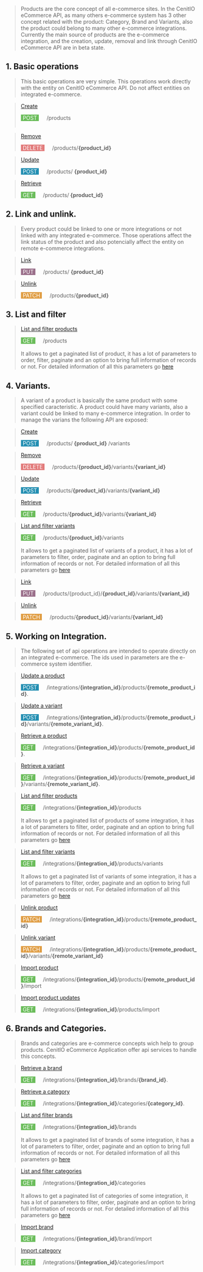 > Products are the core concept of all e-commerce sites. In the CenitIO eCommerce API, as many others e-commerce system has 3 other concept related with the product:
Category, Brand and Variants, also the product could belong to many other e-commerce integrations. Currently the main source of products are the e-commerce integration, and the creation, update, removal and link through CenitIO eCommerce API are in beta state.

## 1. Basic operations

> This basic operations are very simple. This operations work directly with the entity on CenitIO eCommerce API. Do not affect entities on integrated e-commerce.

>[Create](//cenit-io.github.io/eCapi/api-spec/#operation/create_product_beta_)<div style="background-color:#6BBD5B; color:white; border:0px solid brown;border-radius:0px; float:left; padding-right: 5px; padding-left: 5px; margin-right:20px;"> POST </div> /products </br> </br> 

> [Remove](//cenit-io.github.io/eCapi/api-spec/#operation/delete_product_beta_) <div style="background-color:#E27A7A; color:white; border:0px solid brown;border-radius:0px; float:left; padding-right: 5px; padding-left: 5px; margin-right:20px;"> DELETE </div> /products/<b>{product_id}</b>

>[Update](//cenit-io.github.io/eCapi/api-spec/#operation/update_product_beta_) <div style="background-color:#248fB2; color:white; border:0px solid brown;border-radius:0px; float:left; padding-right: 5px; padding-left: 5px; margin-right:20px;"> POST </div> /products/ <b> {product_id} </b>

>[Retrieve](//cenit-io.github.io/eCapi/api-spec/#operation/get_product_beta_) <div style="background-color:#6BBD5B; color:white; border:0px solid brown;border-radius:0px; float:left; padding-right: 5px; padding-left: 5px; margin-right:20px;"> GET </div> /products/<b> {product_id} </b>

## 2. Link and unlink.

> Every product could be linked to one or more integrations or not linked with any integrated e-commerce. Those operations affect the link status of the product and also potencially affect the entity on remote e-commerce integrations.

>[Link](//cenit-io.github.io/eCapi/api-spec/#operation/#link_product_async_beta_)<div style="background-color:#9B708B; color:white; border:0px solid brown;border-radius:0px; float:left; padding-right: 5px; padding-left: 5px; margin-right:20px;"> PUT </div> /products/ <b>{product_id} </b>

>[Unlink](//cenit-io.github.io/eCapi/api-spec/#operation/#unlink_product_async_beta_)<div style="background-color:#E09D43; color:white; border:0px solid brown;border-radius:0px; float:left; padding-right: 5px; padding-left: 5px; margin-right:20px;"> PATCH </div> /products/<b>{product_id}</b>

## 3. List and filter
>[List and filter products](//cenit-io.github.io/eCapi/api-spec/#operation/get_products_beta_)<div style="background-color:#6BBD5B; color:white; border:0px solid brown;border-radius:0px; float:left; padding-right: 5px; padding-left: 5px; margin-right:20px;"> GET </div> /products </br></br>
It allows to get a paginated list of product, it has a lot of parameters to order, filter, paginate and an option to bring full information of records or not. For detailed information of all this parameters go [here](//cenit-io.github.io/eCapi/api-spec/#operation/get_products_beta_)

## 4. Variants.
>A variant of a product is basically the same product with some specified caracteristic. A product could have many variants, also a variant could be linked to many e-commerce integration. In order to manage the varians the following API are exposed:

>[Create](//cenit-io.github.io/eCapi/api-spec/#operation/create_variant_beta_)<div style="background-color:#248fB2; color:white; border:0px solid brown;border-radius:0px; float:left; padding-right: 5px; padding-left: 5px; margin-right:20px;"> POST </div> /products/<b> {product_id} </b>/variants 

>[Remove](//cenit-io.github.io/eCapi/api-spec/#operation/delete_variant_beta_)<div style="background-color:#E27A7A; color:white; border:0px solid brown;border-radius:0px; float:left; padding-right: 5px; padding-left: 5px; margin-right:20px;"> DELETE </div> /products/<b>{product_id}</b>/variants/<b>{variant_id}</b>

>[Update](//cenit-io.github.io/eCapi/api-spec/#operation/update_variant_beta_)<div style="background-color:#248fB2; color:white; border:0px solid brown;border-radius:0px; float:left; padding-right: 5px; padding-left: 5px; margin-right:20px;"> POST </div> /products/<b>{product_id}</b>/variants/<b>{variant_id}</b>	

>[Retrieve](//cenit-io.github.io/eCapi/api-spec/#operation/get_variant_beta_)
> <div style="background-color:#6BBD5B; color:white; border:0px solid brown;border-radius:0px; float:left; padding-right: 5px; padding-left: 5px; margin-right:20px;"> GET </div> /products/<b>{product_id}</b>/variants/<b>{variant_id}</b>

>[List and filter variants](//cenit-io.github.io/eCapi/api-spec/#operation/get_variants_beta_)<div style="background-color:#6BBD5B; color:white; border:0px solid brown;border-radius:0px; float:left; padding-right: 5px; padding-left: 5px; margin-right:20px;"> GET </div> /products/<b>{product_id}</b>/variants </br> </br> It allows to get a paginated list of variants of a product, it has a lot of parameters to filter, order, paginate and an option to bring full information of records or not. For detailed information of all this parameters go [here](//cenit-io.github.io/eCapi/api-spec/#operation/get_variants_beta_)

>[Link](//cenit-io.github.io/eCapi/api-spec/#operation/#link_variant_beta_) <div style="background-color:#9B708B; color:white; border:0px solid brown;border-radius:0px; float:left; padding-right: 5px; padding-left: 5px; margin-right:20px;"> PUT </div> /products/{product_id}/<b>{product_id}</b>/variants/<b>{variant_id}</b>

>[Unlink](//cenit-io.github.io/eCapi/api-spec/#operation/#unlink_variant_async_beta_)<div style="background-color:#E09D43; color:white; border:0px solid brown;border-radius:0px; float:left; padding-right: 5px; padding-left: 5px; margin-right:20px;"> PATCH </div> /products/<b>{product_id}</b>/variants/<b>{variant_id}</b>

## 5. Working on Integration.
> The following set of api operations are intended to operate directly on an integrated e-commerce. The ids used in parameters are the e-commerce system identifier.

>[Update a product](//cenit-io.github.io/eCapi/api-spec/#operation/#update_integration_product_beta_) <div style="background-color:#248fB2; color:white; border:0px solid brown;border-radius:0px; float:left; padding-right: 5px; padding-left: 5px; margin-right:20px;"> POST </div> /integrations/<b>{integration_id}</b>/products/<b>{remote_product_id}</b>. 

>[Update a variant](//cenit-io.github.io/eCapi/api-spec/#operation/#update_integration_variant_beta_) <div style="background-color:#248fB2; color:white; border:0px solid brown;border-radius:0px; float:left; padding-right: 5px; padding-left: 5px; margin-right:20px;"> POST </div> /integrations/<b>{integration_id}</b>/products/<b>{remote_product_id}</b>/variants/<b>{remote_variant_id}</b>. 

>[Retrieve a product](//cenit-io.github.io/eCapi/api-spec/#operation/#get_integration_product_beta_) <div style="background-color:#6BBD5B; color:white; border:0px solid brown;border-radius:0px; float:left; padding-right: 5px; padding-left: 5px; margin-right:20px;"> GET </div> /integrations/<b>{integration_id}</b>/products/<b>{remote_product_id}</b>.

>[Retrieve a variant](//cenit-io.github.io/eCapi/api-spec/#operation/#get_integration_variant_beta_) <div style="background-color:#6BBD5B; color:white; border:0px solid brown;border-radius:0px; float:left; padding-right: 5px; padding-left: 5px; margin-right:20px;"> GET </div> /integrations/<b>{integration_id}</b>/products/<b>{remote_product_id}</b>/variants/<b>{remote_variant_id}</b>.

>[List and filter products](//cenit-io.github.io/eCapi/api-spec/#operation/get_integration_products_beta_) <div style="background-color:#6BBD5B; color:white; border:0px solid brown;border-radius:0px; float:left; padding-right: 5px; padding-left: 5px; margin-right:20px;"> GET </div> /integrations/<b>{integration_id}</b>/products </br></br>
It allows to get a paginated list of products of some integration, it has a lot of parameters to filter, order, paginate and an option to bring full information of records or not. For detailed information of all this parameters go [here](//cenit-io.github.io/eCapi/api-spec/#operation/get_integration_products_beta_)

>[List and filter variants](//cenit-io.github.io/eCapi/api-spec/#operation/get_integration_variants_beta_) <div style="background-color:#6BBD5B; color:white; border:0px solid brown;border-radius:0px; float:left; padding-right: 5px; padding-left: 5px; margin-right:20px;"> GET </div> /integrations/<b>{integration_id}</b>/products/variants </br></br>
It allows to get a paginated list of variants of some integration, it has a lot of parameters to filter, order, paginate and an option to bring full information of records or not. For detailed information of all this parameters go [here](//cenit-io.github.io/eCapi/api-spec/#operation/get_integration_variants_beta_)

>[Unlink product](//cenit-io.github.io/eCapi/api-spec/#operation/#unlink_integration_product_async_beta_)<div style="background-color:#E09D43; color:white; border:0px solid brown;border-radius:0px; float:left; padding-right: 5px; padding-left: 5px; margin-right:20px;"> PATCH </div> /integrations/<b>{integration_id}</b>/products/<b>{remote_product_id}</b>

>[Unlink variant](//cenit-io.github.io/eCapi/api-spec/#operation/#unlink_integration_variant_async_beta_)<div style="background-color:#E09D43; color:white; border:0px solid brown;border-radius:0px; float:left; padding-right: 5px; padding-left: 5px; margin-right:20px;"> PATCH </div> /integrations/<b>{integration_id}</b>/products/<b>{remote_product_id}</b>/variants/<b>{remote_variant_id}</b>

>[Import product](//cenit-io.github.io/eCapi/api-spec/#operation/#import_integration_product_async_)<div style="background-color:#6BBD5B; color:white; border:0px solid brown;border-radius:0px; float:left; padding-right: 5px; padding-left: 5px; margin-right:20px;"> GET </div> /integrations/<b>{integration_id}</b>/products/<b>{remote_product_id}</b>/import

>[Import product updates](//cenit-io.github.io/eCapi/api-spec/#operation/#import_products_async_)<div style="background-color:#6BBD5B; color:white; border:0px solid brown;border-radius:0px; float:left; padding-right: 5px; padding-left: 5px; margin-right:20px;"> GET </div> /integrations/<b>{integration_id}</b>/products/import

## 6. Brands and Categories.
> Brands and categories are e-commerce concepts wich help to group products. CenitIO eCommerce Application offer api services to handle this concepts.

>[Retrieve a brand](//cenit-io.github.io/eCapi/api-spec/#operation/#get_brand) <div style="background-color:#6BBD5B; color:white; border:0px solid brown;border-radius:0px; float:left; padding-right: 5px; padding-left: 5px; margin-right:20px;"> GET </div> /integrations/<b>{integration_id}</b>/brands/<b>{brand_id}</b>.

>[Retrieve a category](//cenit-io.github.io/eCapi/api-spec/#operation/#get_category) <div style="background-color:#6BBD5B; color:white; border:0px solid brown;border-radius:0px; float:left; padding-right: 5px; padding-left: 5px; margin-right:20px;"> GET </div> /integrations/<b>{integration_id}</b>/categories/<b>{category_id}</b>.

>[List and filter brands](//cenit-io.github.io/eCapi/api-spec/#operation/get_integration_brands) <div style="background-color:#6BBD5B; color:white; border:0px solid brown;border-radius:0px; float:left; padding-right: 5px; padding-left: 5px; margin-right:20px;"> GET </div> /integrations/<b>{integration_id}</b>/brands</br></br>
It allows to get a paginated list of brands of some integration, it has a lot of parameters to filter, order, paginate and an option to bring full information of records or not. For detailed information of all this parameters go [here](//cenit-io.github.io/eCapi/api-spec/#operation/get_integration_brands)

>[List and filter categories](//cenit-io.github.io/eCapi/api-spec/#operation/get_integration_categories) <div style="background-color:#6BBD5B; color:white; border:0px solid brown;border-radius:0px; float:left; padding-right: 5px; padding-left: 5px; margin-right:20px;"> GET </div> /integrations/<b>{integration_id}</b>/categories</br></br>
It allows to get a paginated list of categories of some integration, it has a lot of parameters to filter, order, paginate and an option to bring full information of records or not. For detailed information of all this parameters go [here](//cenit-io.github.io/eCapi/api-spec/#operation/get_integration_categories)

>[Import brand](//cenit-io.github.io/eCapi/api-spec/#operation/#import_brands_async_)<div style="background-color:#6BBD5B; color:white; border:0px solid brown;border-radius:0px; float:left; padding-right: 5px; padding-left: 5px; margin-right:20px;"> GET </div> /integrations/<b>{integration_id}</b>/brand/import

>[Import category](//cenit-io.github.io/eCapi/api-spec/#operation/#import_categories_async_)<div style="background-color:#6BBD5B; color:white; border:0px solid brown;border-radius:0px; float:left; padding-right: 5px; padding-left: 5px; margin-right:20px;"> GET </div> /integrations/<b>{integration_id}</b>/categories/import